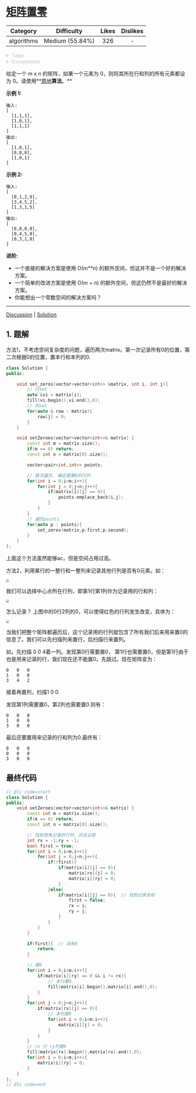# [矩阵置零](https://leetcode-cn.com/problems/set-matrix-zeroes/description/)

|  Category  |   Difficulty    | Likes | Dislikes |
| :--------: | :-------------: | :---: | :------: |
| algorithms | Medium (55.84%) |  326  |    -     |

<details style="color: rgb(212, 212, 212); font-family: -apple-system, BlinkMacSystemFont, &quot;Segoe WPC&quot;, &quot;Segoe UI&quot;, system-ui, Ubuntu, &quot;Droid Sans&quot;, sans-serif, &quot;Microsoft Yahei UI&quot;; font-size: 14px; font-style: normal; font-variant-ligatures: normal; font-variant-caps: normal; font-weight: 400; letter-spacing: normal; orphans: 2; text-align: start; text-indent: 0px; text-transform: none; white-space: normal; widows: 2; word-spacing: 0px; -webkit-text-stroke-width: 0px; text-decoration-style: initial; text-decoration-color: initial;"><summary><strong>Tags</strong></summary></details>

<details style="color: rgb(212, 212, 212); font-family: -apple-system, BlinkMacSystemFont, &quot;Segoe WPC&quot;, &quot;Segoe UI&quot;, system-ui, Ubuntu, &quot;Droid Sans&quot;, sans-serif, &quot;Microsoft Yahei UI&quot;; font-size: 14px; font-style: normal; font-variant-ligatures: normal; font-variant-caps: normal; font-weight: 400; letter-spacing: normal; orphans: 2; text-align: start; text-indent: 0px; text-transform: none; white-space: normal; widows: 2; word-spacing: 0px; -webkit-text-stroke-width: 0px; text-decoration-style: initial; text-decoration-color: initial;"><summary><strong>Companies</strong></summary></details>

给定一个 *m* x *n* 的矩阵，如果一个元素为 0，则将其所在行和列的所有元素都设为 0。请使用**[原地](http://baike.baidu.com/item/原地算法)**算法**。**

**示例 1:**

```
输入: 
[
  [1,1,1],
  [1,0,1],
  [1,1,1]
]
输出: 
[
  [1,0,1],
  [0,0,0],
  [1,0,1]
]
```

**示例 2:**

```
输入: 
[
  [0,1,2,0],
  [3,4,5,2],
  [1,3,1,5]
]
输出: 
[
  [0,0,0,0],
  [0,4,5,0],
  [0,3,1,0]
]
```

**进阶:**

- 一个直接的解决方案是使用  O(*m**n*) 的额外空间，但这并不是一个好的解决方案。
- 一个简单的改进方案是使用 O(*m* + *n*) 的额外空间，但这仍然不是最好的解决方案。
- 你能想出一个常数空间的解决方案吗？

------

[Discussion](https://leetcode-cn.com/problems/set-matrix-zeroes/comments/) | [Solution](https://leetcode-cn.com/problems/set-matrix-zeroes/solution/)

## 1. 题解

方法1，不考虑空间复杂度的问题，遍历两次matrix。第一次记录所有0的位置，第二次根据0的位置，置本行和本列的0.

```c++
class Solution {
public:

    void set_zeros(vector<vector<int>> &matrix, int i, int j){
        // 行set
        auto &vi = matrix[i];
        fill(vi.begin(),vi.end(),0);
        // 列set
        for(auto & row : matrix){
            row[j] = 0;
        }
    }

    void setZeroes(vector<vector<int>>& matrix) {
        const int m = matrix.size();
        if(m == 0) return;
        const int n = matrix[0].size();

        vector<pair<int,int>> points;

        // 首次遍历, 确定要置0的行列
        for(int i = 0;i<m;i++){
            for(int j = 0;j<n;j++){
                if(matrix[i][j] == 0){
                    points.emplace_back(i,j);
                }
            }
        }
        // 遍历points
        for(auto p : points){
            set_zeros(matrix,p.first,p.second);
        }
    }
};
```

上面这个方法虽然能够ac，但是空间占用过高。

方法2，利用某行的一整行和一整列来记录其他行列是否有0元素。如：

<img src="https://pic.downk.cc/item/5fa537491cd1bbb86bb04a07.png" style="zoom:50%;" />

我们可以选择中心点所在行列，即第1行第1列作为记录用的行和列：

<img src="https://pic.downk.cc/item/5fa537891cd1bbb86bb057b8.png" style="zoom:50%;" />

怎么记录？ 上图中的0行2列的0，可以使得红色的行列发生改变，具体为：

<img src="https://pic.downk.cc/item/5fa538261cd1bbb86bb0780d.png" style="zoom:50%;" />

当我们把整个矩阵都遍历后，这个记录用的行列就包含了所有我们后来用来置0的信息了。我们可以先扫描列来置行，后扫描行来置列。

如，先扫描 0 0 4着一列。发现第0行需要置0， 第1行也需要置0，但是第1行由于也是用来记录的行，我们现在还不能置0，先跳过。现在矩阵变为：

```
0	0	0
1	0	0
3	4	2
```

接着再置列，扫描1 0 0.

发现第1列需要置0，第2列也需要置0.则有：

```
0	0	0
1	0	0
3	0	0
```

最后还要置用来记录的行和列为0.最终有：

```
0	0	0
0	0	0
3	0	0
```

## 最终代码

```C++
// @lc code=start
class Solution {
public:
    void setZeroes(vector<vector<int>>& matrix) {
        const int m = matrix.size();
        if(m == 0) return;
        const int n = matrix[0].size();

        // 找到用来记录的行列，并且记录
        int rx = -1,ry = -1;
        bool first = true;
        for(int i = 0;i<m;i++){
            for(int j = 0;j<n;j++){
                if(!first){
                    if(matrix[i][j] == 0){
                        matrix[rx][j] = 0;
                        matrix[i][ry] = 0;
                    }
                }else{
                    if(matrix[i][j] == 0){  // 找到记录坐标
                        first = false;
                        rx = i;
                        ry = j;
                    }
                }
            }
        }

        if(first){  // 没有0
            return;
        }

        // 置0
        for(int i = 0;i<m;i++){
            if(matrix[i][ry] == 0 && i != rx){
                // 本行置0
                fill(matrix[i].begin(),matrix[i].end(),0);
            }
        }
        for(int j = 0;j<n;j++){
            if(matrix[rx][j] == 0){
                // 本列置0
                for(int i = 0;i<m;i++){
                    matrix[i][j] = 0;
                }
            }
        }
        // rx 行 ry列置0
        fill(matrix[rx].begin(),matrix[rx].end(),0);
        for(int i = 0;i<m;i++){
            matrix[i][ry] = 0;
        }
    }
};
// @lc code=end

```

